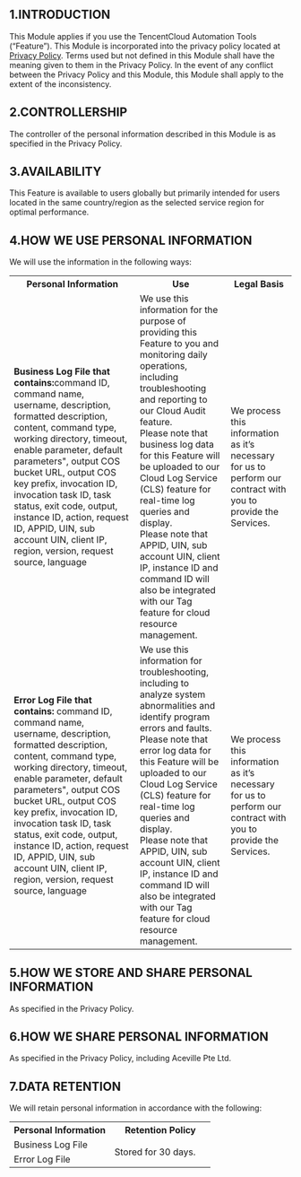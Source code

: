 
## 1.INTRODUCTION
This Module applies if you use the TencentCloud Automation Tools (“Feature”). This Module is incorporated into the privacy policy located at   [Privacy Policy](https://intl.cloud.tencent.com/document/product/301/17345). Terms used but not defined in this Module shall have the meaning given to them in the Privacy Policy. In the event of any conflict between the Privacy Policy and this Module, this Module shall apply to the extent of the inconsistency.

## 2.CONTROLLERSHIP
The controller of the personal information described in this Module is as specified in the Privacy Policy.

## 3.AVAILABILITY
This Feature is available to users globally but primarily intended for users located in the same country/region as the selected service region for optimal performance.

## 4.HOW WE USE PERSONAL INFORMATION
We will use the information in the following ways:

<table>
   <tr>
      <th>Personal Information</th>
      <th>Use</th>
      <th>Legal Basis</th>
   </tr>
   <tr>
      <td><b>  Business Log File that contains:</b>command ID, command name, username, description, formatted description, content, command type, working directory, timeout, enable parameter, default parameters", output COS bucket URL, output COS key prefix, invocation ID, invocation task ID, task status, exit code, output, instance ID, action, request ID, APPID, UIN, sub account UIN, client IP, region, version, request source, language</td>
      <td>We use this information for the purpose of providing this Feature to you and monitoring daily operations, including troubleshooting and reporting to our Cloud Audit feature.<br/>Please note that business log data for this Feature will be uploaded to our Cloud Log Service (CLS) feature for real-time log queries and display.<br/>Please note that APPID, UIN, sub account UIN, client IP, instance ID and command ID will also be integrated with our Tag feature for cloud resource management.</td>
      <td>We process this information as it’s necessary for us to perform our contract with you to provide the Services.</td>
     </tr>
   <tr>
       <td><b>  Error Log File that contains:</b> command ID, command name, username, description, formatted description, content, command type, working directory, timeout, enable parameter, default parameters", output COS bucket URL, output COS key prefix, invocation ID, invocation task ID, task status, exit code, output, instance ID, action, request ID, APPID, UIN, sub account UIN, client IP, region, version, request source, language</td>
      <td>We use this information for troubleshooting, including to analyze system abnormalities and identify program errors and faults.<br/>Please note that error log data for this Feature will be uploaded to our Cloud Log Service (CLS) feature for real-time log queries and display.<br/>Please note that APPID, UIN, sub account UIN, client IP, instance ID and command ID will also be integrated with our Tag feature for cloud resource management. </td>
      <td>We process this information as it’s necessary for us to perform our contract with you to provide the Services.</td>
    </tr>
   <tr>
</table> 



## 5.HOW WE STORE AND SHARE PERSONAL INFORMATION
As specified in the Privacy Policy.

## 6.HOW WE SHARE PERSONAL INFORMATION
As specified in the Privacy Policy, including Aceville Pte Ltd.

## 7.DATA RETENTION
We will retain personal information in accordance with the following:

<table>
  <tr><th style="width: 50%;">Personal Information</th><th style="width: 50%;">Retention Policy</th></tr>
    <tr>
      <td>Business Log File </td>
    <td rowspan=2>Stored for 30 days.</td>
   <tr>   
	<td>Error Log File</td>
	</tr>
</table>

